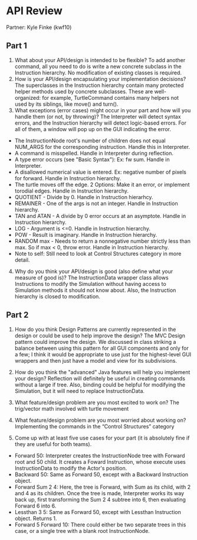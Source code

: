 # API Review
Partner: Kyle Finke (kwf10)

## Part 1
1. What about your API/design is intended to be flexible?
To add another command, all you need to do is write a new concrete subclass in the Instruction hierarchy. No modification of existing classes is required.
2. How is your API/design encapsulating your implementation decisions?
The superclasses in the Instruction hierarchy contain many protected helper methods used by concrete subclasses. These are well-organized: for example, TurtleCommand contains many helpers not used by its siblings, like move() and turn().
3. What exceptions (error cases) might occur in your part and how will you handle them (or not, by throwing)?
The Interpreter will detect syntax errors, and the Instruction hierarchy will detect logic-based errors. For
all of them, a window will pop up on the GUI indicating the error.

- The InstructionNode root's number of children does not equal NUM_ARGS for the corresponding instruction. Handle this in Interpreter.
- A command is misspelled. Handle in Interpreter during reflection.
- A type error occurs (see "Basic Syntax"): Ex: fw sum. Handle in Interpreter.
- A disallowed numerical value is entered. Ex: negative number of pixels for forward. Handle in Instruction hierarchy.
- The turtle moves off the edge. 2 Options: Make it an error, or implement torodial edges. Handle in Instruction hierarchy.
- QUOTIENT - Divide by 0. Handle in Instruction hierarhcy.
- REMAINER - One of the args is not an integer. Handle in Instruction hierarchy.
- TAN and ATAN - A divide by 0 error occurs at an asymptote. Handle in Instruction hierarchy.
- LOG - Argument is <=0. Handle in Instruction hierarchy.
- POW - Result is imaginary. Handle in Instruction hierarchy.
- RANDOM max - Needs to return a nonnegative number strictly less than max. So if max < 0, throw error. Handle in Instruction hierarchy.
- Note to self: Still need to look at Control Structures category in more detail.
 
4. Why do you think your API/design is good (also define what your measure of good is)?
The InstructionData wrapper class allows Instructions to modify the Simulation without having access to Simulation methods it should not know about. Also, the Instruction hierarchy is closed to modification.

## Part 2
1. How do you think Design Patterns are currently represented in the design or could be used to help improve the design?
The MVC Design pattern could improve the design. We discussed in class striking a balance between using this pattern for all GUI components and only for a few; I think it would be appropriate to use just for the highest-level GUI wrappers and then just have a model and view for its subdivisions.

2. How do you think the "advanced" Java features will help you implement your design?
Reflection will definitely be useful in creating commands without a large if tree. Also, binding could be helpful for modifying the Simulation, but it will need to replace InstructionData.
 
3. What feature/design problem are you most excited to work on?
The trig/vector math involved with turtle movement
 
4. What feature/design problem are you most worried about working on?
Implementing the commands in the “Control Structures” category

5. Come up with at least five use cases for your part (it is absolutely fine if they are useful for both teams).
- Forward 50: 
Interpreter creates the InstructionNode tree with Forward root and 50 child. It creates a Foward Instruction, whose execute uses InstructionData to modify the Actor's
position.
- Backward 50: 
Same as Forward 50, except with a Backward Instruction object.
- Forward Sum 2 4: 
Here, the tree is Forward, with Sum as its child, with 2 and 4 as its children. Once the tree is made, Interpreter works its way back up, first
transforming the Sum 2 4 subtree into 6, then evaluating Forward 6 into 6.
- Lessthan 3 5: 
Same as Forward 50, except with Lessthan Instruction object. Returns 1.
- Forward 5 Forward 10: 
There could either be two separate trees in this case, or a single tree with a blank root InstructionNode.
